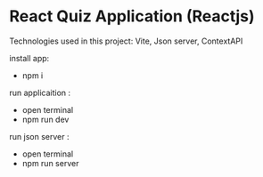 # React Quiz Application (Reactjs)

Technologies used in this project: Vite, Json server, ContextAPI

install app:
- npm i

run applicaition :
- open terminal
- npm run dev

run json server :
- open terminal
- npm run server
